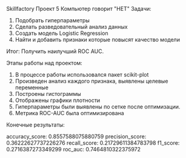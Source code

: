 Skillfactory
Проект 5
Компьютер говорит "НЕТ"
Задачи:
1) Подобрать гиперпараметры
2) Сделать разведовательный анализ данных
3) Создать модель Logistic Regression
4) Найти и добавить признаки которые повысят качество модели

Итог:
Получить наилучший ROC AUC.

Этапы работы над проектом:

1) В процессе работы использовался пакет scikit-plot
2) Произведен анализ каждого признака, выявлены целевые переменные
3) Построены гистограммы
4) Отображены графики плотности
5) Гиперпараметры были выявлены по сетке после оптимизации.
6) Метрика ROC-AUC была оптимизирована

Конечные результаты:

accuracy_score: 0.8557588075880759
precision_score: 0.36222627737226276
recall_score: 0.21729611384783798
f1_score: 0.2716387273349299
roc_auc: 0.7464810322375972
